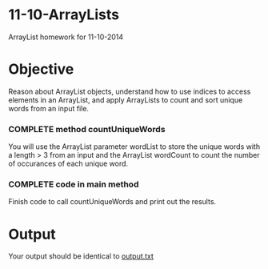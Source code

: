 11-10-ArrayLists
================

ArrayList homework for 11-10-2014

# Objective
Reason about ArrayList objects, understand how to use indices to access elements in an ArrayList, and apply ArrayLists to count and sort unique words from an input file.

### COMPLETE method countUniqueWords
You will use the ArrayList<String> parameter wordList to store the unique words with a length > 3 from an input and
the ArrayList<Integer> wordCount to count the number of occurances of each unique word.

### COMPLETE code in main method 
Finish code to call countUniqueWords and print out the results.

# Output
Your output should be identical to [output.txt](./output.txt)
